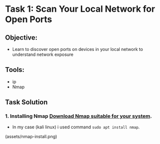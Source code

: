 # Task 1: Scan Your Local Network for Open Ports

## Objective:
- Learn to discover open ports on devices in your local network to understand
network exposure

## Tools:
- ip
- Nmap

## Task Solution
### 1. Installing Nmap [Download Nmap suitable for your system](https://nmap.org/download.html).
- In my case (kali linux) i used command `sudo apt install nmap`.
  
 (assets/nmap-install.png)
  

